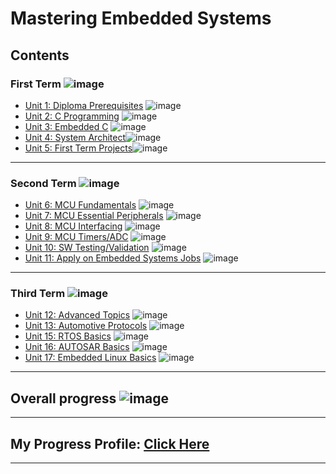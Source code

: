 # Mastering Embedded Systems
  
## Contents

### First Term ![image](https://progress-bar.dev/100/?title=FINISHED)

- [Unit 1: Diploma Prerequisites](https://github.com/AmirBasiony/Mastering_Embedded_Systems.git) ![image](https://progress-bar.dev/100/?title=No_Assignments&color=bababa)
- [Unit 2: C Programming](https://github.com/AmirBasiony/Mastering_Embedded_Systems/tree/main/Unit.2_C%20Programming) ![image](https://progress-bar.dev/100/)
- [Unit 3: Embedded C](https://github.com/AmirBasiony/Mastering_Embedded_Systems/tree/main/Unit.3_Embedded_C) ![image](https://progress-bar.dev/100/)
- [Unit 4: System Architect](https://github.com/AmirBasiony/Mastering_Embedded_Systems/tree/main/Unit_4_System_Architecture)![image](https://progress-bar.dev/100/)
- [Unit 5: First Term Projects](https://github.com/AmirBasiony/Mastering_Embedded_Systems/tree/main/First_Term_Projects)![image](https://progress-bar.dev/100/)

---

### Second Term ![image](https://progress-bar.dev/0/?title=IN_PROGRESS&color=ff00ff)

- [Unit 6: MCU Fundamentals](https://github.com/AmirBasiony/Mastering_Embedded_Systems/tree/main/Unit_6_MCU_Fundamentals) ![image](https://progress-bar.dev/100/)
- [Unit 7: MCU Essential Peripherals](https://github.com/AmirBasiony/Mastering_Embedded_Systems/tree/main/unit_7_MCU_Essential_Peripherals) ![image](https://progress-bar.dev/20/)
- [Unit 8: MCU Interfacing](https://github.com/AmirBasiony/Mastering_Embedded_Systems.git) ![image](https://progress-bar.dev/0/)
- [Unit 9: MCU Timers/ADC](https://github.com/AmirBasiony/Mastering_Embedded_Systems.git) ![image](https://progress-bar.dev/0/)
- [Unit 10: SW Testing/Validation](https://github.com/AmirBasiony/Mastering_Embedded_Systems.git) ![image](https://progress-bar.dev/0/)
- [Unit 11: Apply on Embedded Systems Jobs](https://github.com/AmirBasiony/Mastering_Embedded_Systems.git) ![image](https://progress-bar.dev/0/?title=Exams&color=bababa)

---

### Third Term ![image](https://progress-bar.dev/0/?title=Start_Soon&color=ff0000)

- [Unit 12: Advanced Topics](https://github.com/AmirBasiony/Mastering_Embedded_Systems.git) ![image](https://progress-bar.dev/0/)
- [Unit 13: Automotive Protocols](https://github.com/AmirBasiony/Mastering_Embedded_Systems.git) ![image](https://progress-bar.dev/0/)
- [Unit 15: RTOS Basics](https://github.com/AmirBasiony/Mastering_Embedded_Systems.git) ![image](https://progress-bar.dev/0/)
- [Unit 16: AUTOSAR Basics](https://github.com/AmirBasiony/Mastering_Embedded_Systems.git) ![image](https://progress-bar.dev/0/)
- [Unit 17: Embedded Linux Basics](https://github.com/AmirBasiony/Mastering_Embedded_Systems.git) ![image](https://progress-bar.dev/0/)

___

## Overall progress ![image](https://github.com/AmirBasiony/Mastering_Embedded_Systems/blob/main/First%20Term%20Certificate.png)
___

## My Progress Profile: [Click Here](https://www.learn-in-depth.com/online-diploma/amirbasiony14%40gmail.com)

---
